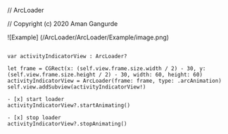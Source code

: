 // ArcLoader

// Copyright (c) 2020 Aman Gangurde

![Example] (/ArcLoader/ArcLoader/Example/image.png)

```Example :

var activityIndicatorView : ArcLoader?

let frame = CGRect(x: (self.view.frame.size.width / 2) - 30, y: (self.view.frame.size.height / 2) - 30, width: 60, height: 60)
activityIndicatorView = ArcLoader(frame: frame, type: .arcAnimation)
self.view.addSubview(activityIndicatorView!)

- [x] start loader
activityIndicatorView?.startAnimating()

- [x] stop loader
activityIndicatorView?.stopAnimating()

